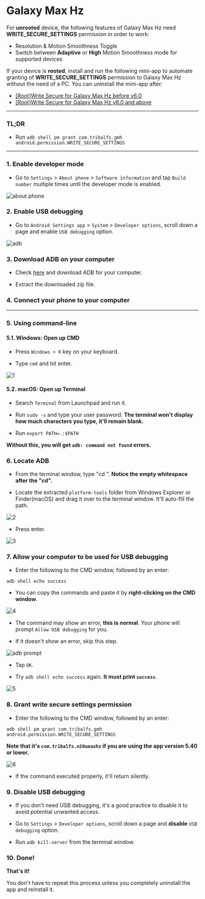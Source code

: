 # Galaxy Max Hz

For **unrooted** device, the following features of Galaxy Max Hz need **WRITE_SECURE_SETTINGS** permission in order to work:
* Resolution & Motion Smoothness Toggle
* Switch between **Adaptive** or **High** Motion Smoothness mode for supported devices

If your device is **rooted**, install and run the following mini-app to automate granting of **WRITE_SECURE_SETTINGS** permission to Galaxy Max Hz without the need of a PC.  You can uninstall the mini-app after:
* [[Root]Write Secure for Galaxy Max Hz before v6.0](https://mega.nz/file/KdRFxYzQ#kKAW9U5avxtIpENfU2gFrC5WWW7jYfDr11VoAdTSoGY)
* [[Root]Write Secure for Galaxy Max Hz v6.0 and above](https://mega.nz/file/CNZCnBDR#Ugw0vkIf281EytWDSA3lL1pyGUuIWzOR4iFnbavueGk)

----------------------
### TL;DR

 * Run `adb shell pm grant com.tribalfs.gmh android.permission.WRITE_SECURE_SETTINGS`

----------------------

### 1. Enable developer mode

 * Go to `Settings` > `About phone` > `Software information` and tap `Build number` multiple times until the developer mode is enabled.

![about phone](about_phone.png)

### 2. Enable USB debugging

 * Go to `Android Settings app` > `System` > `Developer options`, scroll down a page and enable `USB debugging` option.

![adb](adb.png)

### 3. Download ADB on your computer

 * Check [here](https://www.xda-developers.com/google-releases-separate-adb-and-fastboot-binary-downloads) and download ADB for your computer.

 * Extract the downloaded zip file.

### 4. Connect your phone to your computer

----------------------

### 5. Using command-line

#### 5.1. Windows: Open up CMD

 * Press `Windows + R` key on your keyboard.

 * Type `cmd` and hit enter.

![1](1.png)

#### 5.2. macOS: Open up Terminal

 * Search `Terminal` from Launchpad and run it.

 * Run `sudo -s` and type your user password. **The terminal won't display how much characters you type, it'll remain blank.**

 * Run `export PATH=.:$PATH`

 **Without this, you will get `adb: command not found` errors.**

### 6. Locate ADB

 * From the terminal window, type "cd ". **Notice the empty whitespace after the "cd".**

 * Locate the extracted `platform-tools` folder from Windows Explorer or Finder(macOS) and drag it over to the terminal window. It'll auto-fill the path.

![2](2.png)

 * Press enter.

![3](3.png)

### 7. Allow your computer to be used for USB debugging

 * Enter the following to the CMD window, followed by an enter:

 ```adb shell echo success```

 * You can copy the commands and paste it by **right-clicking on the CMD window**.

![4](4.png)

 * The command may show an error, **this is normal**. Your phone will prompt `Allow USB debugging` for you.

 * If it doesn't show an error, skip this step.

![adb prompt](adb_prompt.jpg)

 * Tap `OK`.

 * Try `adb shell echo success` again. **It must print `success`**.

![5](5.png)

### 8. Grant write secure settings permission

 * Enter the following to the CMD window, followed by an enter:

 ```adb shell pm grant com.tribalfs.gmh android.permission.WRITE_SECURE_SETTINGS```

 **Note that it's ```com.tribalfs.n20umaxhz``` if you are using the app version 5.40 or lower.**


![6](6.png)

 * If the command executed properly, it'll return silently.

### 9. Disable USB debugging

 * If you don't need USB debugging, it's a good practice to disable it to avoid potential unwanted access.

 * Go to `Settings` > `Developer options`, scroll down a page and **disable** `USB debugging` option.

 * Run `adb kill-server` from the terminal window.

### 10. Done!

**That's it!**

You don't have to repeat this process unless you completely uninstall the app and reinstall it.
